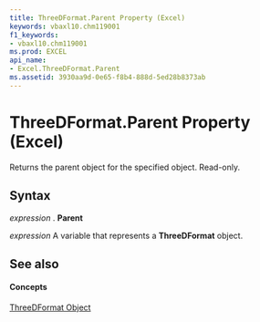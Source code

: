 ```yaml
---
title: ThreeDFormat.Parent Property (Excel)
keywords: vbaxl10.chm119001
f1_keywords:
- vbaxl10.chm119001
ms.prod: EXCEL
api_name:
- Excel.ThreeDFormat.Parent
ms.assetid: 3930aa9d-0e65-f8b4-888d-5ed28b8373ab
---
```



# ThreeDFormat.Parent Property (Excel)

Returns the parent object for the specified object. Read-only.


## Syntax

 _expression_ . **Parent**

 _expression_ A variable that represents a **ThreeDFormat** object.


## See also


#### Concepts


[ThreeDFormat Object](threedformat-object-excel.md)

